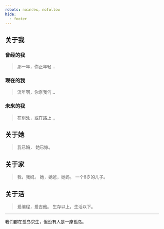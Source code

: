 ```yaml
---
robots: noindex, nofollow
hide:
  - footer
---
```


## 关于我

### 曾经的我

> 那一年，你正年轻…

### 现在的我

> 流年啊，你奈我何…

### 未来的我

> 在别处，或在路上…

## 关于她

> 我已婚，
> 她已嫁。

## 关于家

> 我，我妈。
> 她，她爸，她妈。
> 一个8岁的儿子。

## 关于活

> 爱编程，爱吉他。
> 生存以上，生活以下。

---

我们都在孤岛求生，但没有人是一座孤岛。
